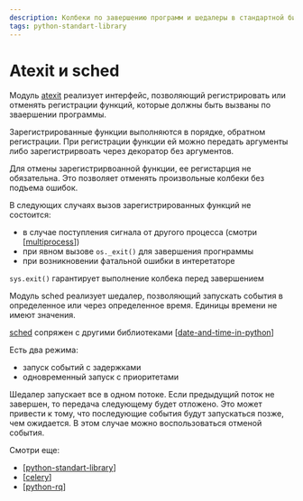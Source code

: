 ```yaml
---
description: Колбеки по завершению программ и шедалеры в стандартной библиотеке python
tags: python-standart-library
---
```

# Atexit и sched

Модуль [atexit](https://docs.python.org/3/library/atexit.html?highlight=atexit#module-atexit) реализует интерфейс, позволяющий регистрировать или отменять регистрации функций, которые должны быть вызваны по зваершении программы.

Зарегистрированные функции выполняются в порядке, обратном регистрации. При регистрации функции ей можно передать аргументы либо зарегистрирвоать через декоратор без аргументов.

Для отмены зарегистрирвоанной функции, ее регистарция не обязательна. Это позволяет отменять произвольные колбеки без подъема ошибок.

В следующих случаях вызов зарегистрированных функций не состоится:

- в случае поступления сигнала от другого процесса (смотри [[multiprocess]])
- при явном вызове `os._exit()` для завершения прогнраммы
- при возникновении фатальной ошибки в интеретаторе

`sys.exit()` гарантирует выполнение колбека перед завершением

Модуль sched реализует шедалер, позволяющий запускать события в определенное или через определенное время. Единицы времени не имеют значения.

[sched](https://docs.python.org/3/library/sched.html?highlight=sched#module-sched) сопряжен с другими библиотеками [[date-and-time-in-python]]

Есть два режима:

- запуск событий с задержками
- одновременный запуск с приоритетами

Шедалер запускает все в одном потоке. Если предыдущий поток не завершен, то передача следующему будет отложено. Это может привести к тому, что последующие события будут запускаться позже, чем ожидается. В этом случае можно воспользоваться отменой события.

Смотри еще:

- [[python-standart-library]]
- [[celery]]
- [[python-rq]]

[//begin]: # "Autogenerated link references for markdown compatibility"
[multiprocess]: multiprocess "Управление процессами в python"
[date-and-time-in-python]: date-and-time-in-python "Date and time in python"
[python-standart-library]: ../lists/python-standart-library "Стандартная библиотека python - список заметок"
[celery]: celery "Celery"
[python-rq]: python-rq "Python-rq"
[//end]: # "Autogenerated link references"